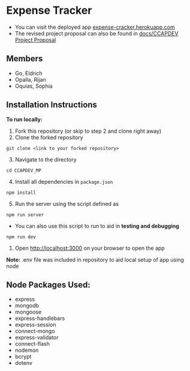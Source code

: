# Expense Tracker

- You can visit the deployed app [expense-cracker.herokuapp.com](https://expense-cracker.herokuapp.com/)
- The revised project proposal can also be found in [docs/CCAPDEV Project Proposal](docs/CCAPDEV%20Project%20Proposal.pdf)

## Members
- Go, Eldrich
- Opalla, Rijan
- Oquias, Sophia

## Installation Instructions 
**To run locally:** 
1. Fork this repository (or skip to step 2 and clone right away)
2. Clone the forked repository 
```shell
git clone <link to your forked repository>
```
3. Navigate to the directory
```shell
cd CCAPDEV_MP
```
4. Install all dependencies in `package.json` 
```shell
npm install
```
5. Run the server using the script defined as 
```shell
npm run server
```
- You can also use this script to run to aid in **testing and debugging**
```shell
npm run dev
``` 
1. Open [http://localhost:3000](http://localhost:3000) on your browser to open the app

**Note:** .env file was included in repository to aid local setup of app using node

## Node Packages Used: 
- express
- mongodb
- mongoose
- express-handlebars
- express-session
- connect-mongo
- express-validator
- connect-flash
- nodemon
- bcrypt
- dotenv
